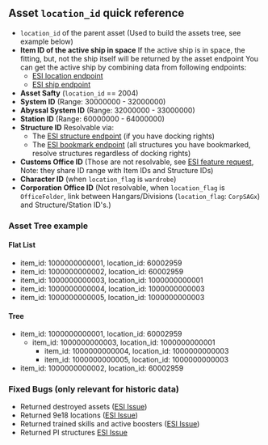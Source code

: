 
## Asset `location_id` quick reference

- `location_id` of the parent asset (Used to build the assets tree, see example below)
- **Item ID of the active ship in space**
If the active ship is in space, the fitting, but, not the ship itself will be returned by the asset endpoint
You can get the active ship by combining data from following endpoints:
  - [ESI location endpoint](https://esi.evetech.net/ui/#/Location/get_characters_character_id_location)
  - [ESI ship endpoint](https://esi.evetech.net/ui/#/Location/get_characters_character_id_ship)
- **Asset Safty** (`location_id` == 2004)
- **System ID** (Range: 30000000 - 32000000)
- **Abyssal System ID** (Range: 32000000 - 33000000)
- **Station ID** (Range: 60000000 - 64000000)
- **Structure ID**
Resolvable via:
  - The [ESI structure endpoint](https://esi.evetech.net/ui/#/Universe/get_universe_structures_structure_id) (if you have docking rights)
  - The [ESI bookmark endpoint](https://esi.evetech.net/ui/#/Bookmarks/get_characters_character_id_bookmarks) (all structures you have bookmarked, resolve structures regardless of docking rights)
- **Customs Office ID** (Those are not resolvable, see [ESI feature request](https://github.com/esi/esi-issues/issues/685), Note: they share ID range with Item IDs and Structure IDs)
- **Character ID** (when `location_flag` is `wardrobe`)
- **Corporation Office ID** (Not resolvable, when `location_flag` is `OfficeFolder`, link between Hangars/Divisions (`location_flag`: `CorpSAGx`) and Structure/Station ID's.)

### Asset Tree example

#### Flat List
- item_id: 1000000000001, location_id: 60002959
- item_id: 1000000000002, location_id: 60002959
- item_id: 1000000000003, location_id: 1000000000001
- item_id: 1000000000004, location_id: 1000000000003
- item_id: 1000000000005, location_id: 1000000000003
#### Tree
- item_id: 1000000000001, location_id: 60002959
  - item_id: 1000000000003, location_id: 1000000000001
    - item_id: 1000000000004, location_id: 1000000000003
    - item_id: 1000000000005, location_id: 1000000000003
- item_id: 1000000000002, location_id: 60002959


### Fixed Bugs (only relevant for historic data)
- Returned destroyed assets ([ESI Issue](https://github.com/esi/esi-issues/issues/698))
- Returned 9e18 locations ([ESI Issue](https://github.com/esi/esi-issues/issues/684))
- Returned trained skills and active boosters ([ESI Issue](https://github.com/esi/esi-issues/issues/911))
- Returned  PI structures [ESI Issue](https://github.com/esi/esi-issues/issues/943)
